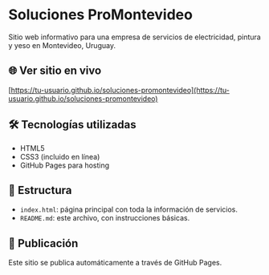 
# Soluciones ProMontevideo

Sitio web informativo para una empresa de servicios de electricidad, pintura y yeso en Montevideo, Uruguay.

## 🌐 Ver sitio en vivo

[https://tu-usuario.github.io/soluciones-promontevideo](https://tu-usuario.github.io/soluciones-promontevideo)

## 🛠️ Tecnologías utilizadas

- HTML5
- CSS3 (incluido en línea)
- GitHub Pages para hosting

## 📁 Estructura

- `index.html`: página principal con toda la información de servicios.
- `README.md`: este archivo, con instrucciones básicas.

## 🚀 Publicación

Este sitio se publica automáticamente a través de GitHub Pages.
